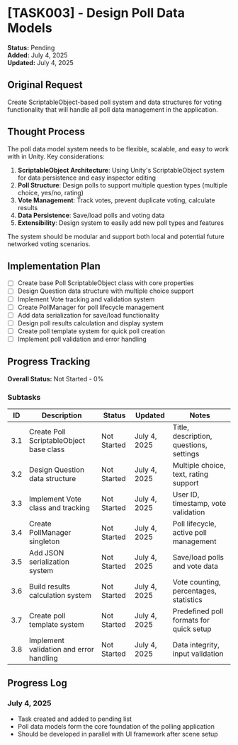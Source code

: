 # [TASK003] - Design Poll Data Models

**Status:** Pending  
**Added:** July 4, 2025  
**Updated:** July 4, 2025

## Original Request
Create ScriptableObject-based poll system and data structures for voting functionality that will handle all poll data management in the application.

## Thought Process
The poll data model system needs to be flexible, scalable, and easy to work with in Unity. Key considerations:

1. **ScriptableObject Architecture**: Using Unity's ScriptableObject system for data persistence and easy inspector editing
2. **Poll Structure**: Design polls to support multiple question types (multiple choice, yes/no, rating)
3. **Vote Management**: Track votes, prevent duplicate voting, calculate results
4. **Data Persistence**: Save/load polls and voting data
5. **Extensibility**: Design system to easily add new poll types and features

The system should be modular and support both local and potential future networked voting scenarios.

## Implementation Plan
- [ ] Create base Poll ScriptableObject class with core properties
- [ ] Design Question data structure with multiple choice support
- [ ] Implement Vote tracking and validation system
- [ ] Create PollManager for poll lifecycle management
- [ ] Add data serialization for save/load functionality
- [ ] Design poll results calculation and display system
- [ ] Create poll template system for quick poll creation
- [ ] Implement poll validation and error handling

## Progress Tracking

**Overall Status:** Not Started - 0%

### Subtasks
| ID | Description | Status | Updated | Notes |
|----|-------------|--------|---------|-------|
| 3.1 | Create Poll ScriptableObject base class | Not Started | July 4, 2025 | Title, description, questions, settings |
| 3.2 | Design Question data structure | Not Started | July 4, 2025 | Multiple choice, text, rating support |
| 3.3 | Implement Vote class and tracking | Not Started | July 4, 2025 | User ID, timestamp, vote validation |
| 3.4 | Create PollManager singleton | Not Started | July 4, 2025 | Poll lifecycle, active poll management |
| 3.5 | Add JSON serialization system | Not Started | July 4, 2025 | Save/load polls and vote data |
| 3.6 | Build results calculation system | Not Started | July 4, 2025 | Vote counting, percentages, statistics |
| 3.7 | Create poll template system | Not Started | July 4, 2025 | Predefined poll formats for quick setup |
| 3.8 | Implement validation and error handling | Not Started | July 4, 2025 | Data integrity, input validation |

## Progress Log
### July 4, 2025
- Task created and added to pending list
- Poll data models form the core foundation of the polling application
- Should be developed in parallel with UI framework after scene setup
